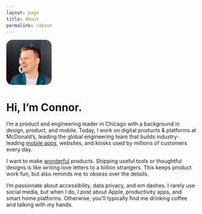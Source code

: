 ```yaml
---
layout: page
title: About
permalink: /about
---
```


<img src="assets/headshot.jpeg" style="text-align: left; height: 7.5rem; width: 7.5rem; border-radius: 1rem" alt="Headshot image of Connor Mason, caucasian man wearing a blazer, looking to the left, laughing.">

# Hi, I’m Connor.

I’m a product and engineering leader in Chicago with a background in design, product, and mobile. Today, I work on digital products & platforms at McDonald’s, leading the global engineering team that builds industry-leading [mobile apps](https://apple.co/3Hll1QM), websites, and kiosks used by millions of customers every day.

I want to make [wonderful](https://bit.ly/3HiCadM) products. Shipping useful tools or thoughtful designs is like writing love letters to a billion strangers. This keeps product work fun, but also reminds me to obsess over the details.

I’m passionate about accessibility, data privacy, and em dashes. I rarely use social media, but when I do, I post about Apple, productivity apps, and smart home platforms. Otherwise, you’ll typically find me drinking coffee and talking with my hands. 
